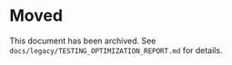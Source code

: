 # Moved

This document has been archived. See `docs/legacy/TESTING_OPTIMIZATION_REPORT.md` for details.
